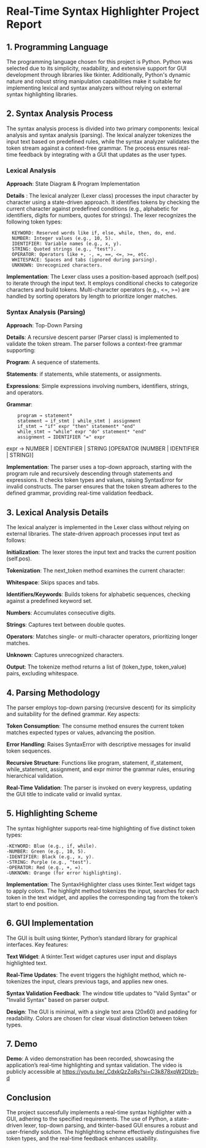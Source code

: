 # Real-Time Syntax Highlighter Project Report


## 1. Programming Language

The programming language chosen for this project is Python. Python was selected due to its simplicity, readability, and extensive support for GUI development through libraries like tkinter. Additionally, Python's dynamic nature and robust string manipulation capabilities make it suitable for implementing lexical and syntax analyzers without relying on external syntax highlighting libraries.

## 2. Syntax Analysis Process

The syntax analysis process is divided into two primary components: lexical analysis and syntax analysis (parsing). The lexical analyzer tokenizes the input text based on predefined rules, while the syntax analyzer validates the token stream against a context-free grammar. The process ensures real-time feedback by integrating with a GUI that updates as the user types.

### Lexical Analysis
    
**Approach**: State Diagram & Program Implementation

**Details** : The lexical analyzer (Lexer class) processes the input character by character using a state-driven
approach. It identifies tokens by checking the current character against predefined conditions (e.g., alphabetic for        identifiers, digits for numbers, quotes for strings). The lexer recognizes the following token types:

      KEYWORD: Reserved words like if, else, while, then, do, end.
      NUMBER: Integer values (e.g., 10, 5).
      IDENTIFIER: Variable names (e.g., x, y).
      STRING: Quoted strings (e.g., "test").
      OPERATOR: Operators like +, -, =, ==, <=, >=, etc.
      WHITESPACE: Spaces and tabs (ignored during parsing).
      UNKNOWN: Unrecognized characters.
    
**Implementation**: The Lexer class uses a position-based approach (self.pos) to iterate through the input text. It employs conditional checks to categorize characters and build tokens. Multi-character operators (e.g., <=, >=) are handled by sorting operators by length to prioritize longer matches.


### Syntax Analysis (Parsing)

**Approach**: Top-Down Parsing

**Details**: A recursive descent parser (Parser class) is implemented to validate the token stream. The parser follows a context-free grammar supporting:

**Program**: A sequence of statements.

**Statements**: if statements, while statements, or assignments.

**Expressions**: Simple expressions involving numbers, identifiers, strings, and operators.

**Grammar**:

        program → statement*
        statement → if_stmt | while_stmt | assignment
        if_stmt → "if" expr "then" statement* "end"
        while_stmt → "while" expr "do" statement* "end"
        assignment → IDENTIFIER "=" expr
        
expr → NUMBER | IDENTIFIER | STRING [OPERATOR (NUMBER | IDENTIFIER | STRING)]

**Implementation**: The parser uses a top-down approach, starting with the program rule and recursively descending through statements and expressions. It checks token types and values, raising SyntaxError for invalid constructs. The parser ensures that the token stream adheres to the defined grammar, providing real-time validation feedback.

## 3. Lexical Analysis Details

The lexical analyzer is implemented in the Lexer class without relying on external libraries. The state-driven approach processes input text as follows:

**Initialization**: The lexer stores the input text and tracks the current position (self.pos).

**Tokenization**: The next_token method examines the current character:

  **Whitespace**: Skips spaces and tabs.
  
  **Identifiers/Keywords**: Builds tokens for alphabetic sequences, checking against a predefined keyword set.
  
  **Numbers**: Accumulates consecutive digits.
  
  **Strings**: Captures text between double quotes.
  
  **Operators**: Matches single- or multi-character operators, prioritizing longer matches.
  
  **Unknown**: Captures unrecognized characters.
  
  **Output**: The tokenize method returns a list of (token_type, token_value) pairs, excluding whitespace.
  
## 4. Parsing Methodology
   
The parser employs top-down parsing (recursive descent) for its simplicity and suitability for the defined grammar. Key aspects:

**Token Consumption**: The consume method ensures the current token matches expected types or values, advancing the position.

**Error Handling**: Raises SyntaxError with descriptive messages for invalid token sequences.

**Recursive Structure**: Functions like program, statement, if_statement, while_statement, assignment, and expr mirror the grammar rules, ensuring hierarchical validation.

**Real-Time Validation**: The parser is invoked on every keypress, updating the GUI title to indicate valid or invalid syntax.

## 5. Highlighting Scheme

The syntax highlighter supports real-time highlighting of five distinct token types:

    -KEYWORD: Blue (e.g., if, while).
    -NUMBER: Green (e.g., 10, 5).
    -IDENTIFIER: Black (e.g., x, y).  
    -STRING: Purple (e.g., "test").
    -OPERATOR: Red (e.g., +, =).
    -UNKNOWN: Orange (for error highlighting).
    
**Implementation**: The SyntaxHighlighter class uses tkinter.Text widget tags to apply colors. The highlight method tokenizes the input, searches for each token in the text widget, and applies the corresponding tag from the token’s start to end position.
## 6. GUI Implementation

The GUI is built using tkinter, Python’s standard library for graphical interfaces. Key features:

**Text Widget**: A tkinter.Text widget captures user input and displays highlighted text.

**Real-Time Updates**: The <KeyRelease> event triggers the highlight method, which re-tokenizes the input, clears previous tags, and applies new ones.

**Syntax Validation Feedback**: The window title updates to "Valid Syntax" or "Invalid Syntax" based on parser output.

**Design**: The GUI is minimal, with a single text area (20x60) and padding for readability. Colors are chosen for clear visual distinction between token types.

## 7. Demo

**Demo**: A video demonstration has been recorded, showcasing the application’s real-time highlighting and syntax validation. The video is publicly accessible at https://youtu.be/_CdxkQzZqRs?si=C3k878xpW2DIzb-d 


## Conclusion
The project successfully implements a real-time syntax highlighter with a GUI, adhering to the specified requirements. The use of Python, a state-driven lexer, top-down parsing, and tkinter-based GUI ensures a robust and user-friendly solution. The highlighting scheme effectively distinguishes five token types, and the real-time feedback enhances usability.

